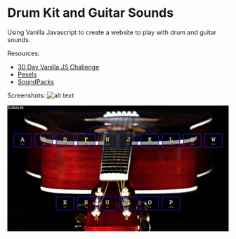 # Drum Kit and Guitar Sounds

Using Vanilla Javascript to create a website to play with drum and guitar sounds.


Resources:
* [30 Day Vanilla JS Challenge](https://github.com/wesbos/JavaScript30)
* [Pexels](https://www.pexels.com/royalty-free-images/)
* [SoundPacks](https://soundpacks.com/)


Screenshots:
![alt text](https://github.com/gewashington/drum-kit-and-guitar-sounds/blob/master/drum-kit-screenshot.png "Drum Kit") 


![alt text](https://github.com/gewashington/drum-kit-and-guitar-sounds/blob/master/guitar-sounds-screenshot.png "Guitar Sounds")

